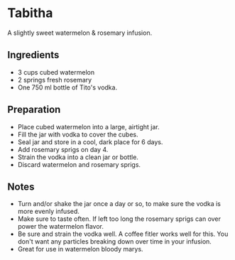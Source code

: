Tabitha
===========

A slightly sweet watermelon & rosemary infusion.


Ingredients
-----------
* 3 cups cubed watermelon
* 2 springs fresh rosemary
* One 750 ml bottle of Tito's vodka.


Preparation
-----------

* Place cubed watermelon into a large, airtight jar.
* Fill the jar with vodka to cover the cubes.
* Seal jar and store in a cool, dark place for 6 days.
* Add rosemary sprigs on day 4.
* Strain the vodka into a clean jar or bottle.
* Discard watermelon and rosemary sprigs.


Notes
-----------

* Turn and/or shake the jar once a day or so, to make sure the vodka is more evenly infused.
* Make sure to taste often. If left too long the rosemary sprigs can over power the watermelon flavor.
* Be sure and strain the vodka well. A coffee fitler works well for this. You don't want any particles breaking down over time in your infusion.
* Great for use in watermelon bloody marys.
